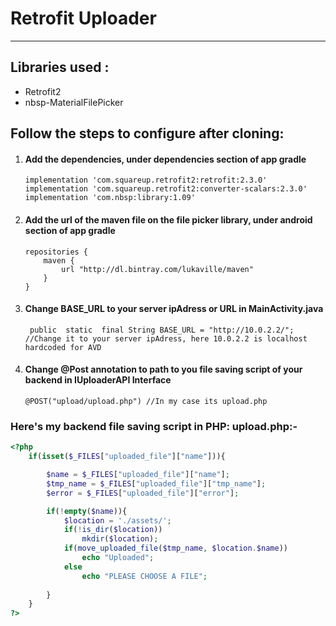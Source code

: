 <h1>Retrofit Uploader</h1>
<hr>

<h2>Libraries used :</h2>
<ul>
  <li>Retrofit2</li>
  <li>nbsp-MaterialFilePicker</li>
 </ul>

<h2>Follow the steps to configure after cloning:</h2>
<ol>
  <li>
    <h4>Add the dependencies, under dependencies section of app gradle</h4>
   

    implementation 'com.squareup.retrofit2:retrofit:2.3.0'
    implementation 'com.squareup.retrofit2:converter-scalars:2.3.0'
    implementation 'com.nbsp:library:1.09'      
    
    
  </li>
  <li>
    <h4>Add the url of the maven file on the file picker library, under android section of app gradle </h4>
    
    repositories {
        maven {
            url "http://dl.bintray.com/lukaville/maven"
        }
    }
    
</li>
  <li>
  <h4>Change BASE_URL to your server ipAdress or URL in MainActivity.java</h4>
  
     public  static  final String BASE_URL = "http://10.0.2.2/"; 
    //Change it to your server ipAdress, here 10.0.2.2 is localhost hardcoded for AVD
    
   </li>
  <li><h4>Change @Post annotation to path to you file saving script of your backend in IUploaderAPI Interface</h4>

    @POST("upload/upload.php") //In my case its upload.php

</li>
</ol>

<h3>
  Here's my backend file saving script in PHP:
  upload.php:-
</h3>

```php
<?php
    if(isset($_FILES["uploaded_file"]["name"])){

        $name = $_FILES["uploaded_file"]["name"];
        $tmp_name = $_FILES["uploaded_file"]["tmp_name"];
        $error = $_FILES["uploaded_file"]["error"];

        if(!empty($name)){
            $location = './assets/';
            if(!is_dir($location))
                mkdir($location);
            if(move_uploaded_file($tmp_name, $location.$name))
                echo "Uploaded";
            else
                echo "PLEASE CHOOSE A FILE";
            
        }
    }
?>

```
